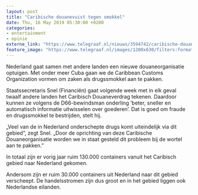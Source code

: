 ```yaml
---
layout: post
title: "Caribische douanevuist tegen smokkel"
date: Thu, 16 May 2019 05:30:00 +0200
categories: 
- entertainment 
- opinie 
externe_link: "https://www.telegraaf.nl/nieuws/3594742/caribische-douanevuist-tegen-smokkel"
feature_image: "https://www.telegraaf.nl/images/1200x630/filters:format(jpeg):quality(80)/cdn-kiosk-api.telegraaf.nl/06ce06ae-775a-11e9-9251-02c309bc01c1.jpg"
---
```


<p class="intro">Nederland gaat samen met andere landen een nieuwe douaneorganisatie optuigen. Met onder meer Cuba gaan we de Caribbean Customs Organization vormen om zaken als drugssmokkel aan te pakken.</p> <p>Staatssecretaris Snel (Financiën) gaat volgende week met in elk geval twaalf andere landen het Caribisch Douaneverdrag tekenen. Daardoor kunnen ze volgens de D66-bewindsman onderling ’beter, sneller en automatisch informatie uitwisselen over goederen’. Dat is goed om fraude en drugssmokkel te bestrijden, stelt hij.</p><p>„Veel van de in Nederland onderschepte drugs komt uiteindelijk via dit gebied”, zegt Snel. „Door de oprichting van deze Caribische Douaneorganisatie worden we in staat gesteld dit probleem bij de wortel aan te pakken.”</p><p>In totaal zijn er vorig jaar ruim 130.000 containers vanuit het Caribisch gebied naar Nederland gekomen.</p><p>Andersom zijn er ruim 30.000 containers uit Nederland naar dit gebied verscheept. De handelsstromen zijn dus groot en in het gebied liggen ook Nederlandse eilanden.</p>
